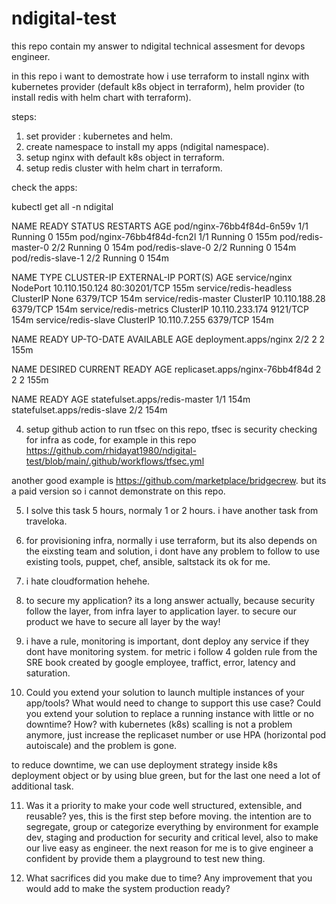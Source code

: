 # ndigital-test

this repo contain my answer to ndigital technical assesment for devops engineer.

in this repo i want to demostrate how i use terraform to install nginx with kubernetes provider (default k8s object in terraform), helm provider (to install redis with helm chart with terraform).

steps:

1. set provider : kubernetes and helm.
2. create namespace to install my apps (ndigital namespace).
3. setup nginx with default k8s object in terraform.
4. setup redis cluster with helm chart in terraform.


check the apps: 

kubectl get all -n ndigital

NAME                        READY   STATUS    RESTARTS   AGE
pod/nginx-76bb4f84d-6n59v   1/1     Running   0          155m
pod/nginx-76bb4f84d-fcn2l   1/1     Running   0          155m
pod/redis-master-0          2/2     Running   0          154m
pod/redis-slave-0           2/2     Running   0          154m
pod/redis-slave-1           2/2     Running   0          154m

NAME                     TYPE        CLUSTER-IP       EXTERNAL-IP   PORT(S)        AGE
service/nginx            NodePort    10.110.150.124   <none>        80:30201/TCP   155m
service/redis-headless   ClusterIP   None             <none>        6379/TCP       154m
service/redis-master     ClusterIP   10.110.188.28    <none>        6379/TCP       154m
service/redis-metrics    ClusterIP   10.110.233.174   <none>        9121/TCP       154m
service/redis-slave      ClusterIP   10.110.7.255     <none>        6379/TCP       154m

NAME                    READY   UP-TO-DATE   AVAILABLE   AGE
deployment.apps/nginx   2/2     2            2           155m

NAME                              DESIRED   CURRENT   READY   AGE
replicaset.apps/nginx-76bb4f84d   2         2         2       155m

NAME                            READY   AGE
statefulset.apps/redis-master   1/1     154m
statefulset.apps/redis-slave    2/2     154m

4. setup github action to run tfsec on this repo, tfsec is security checking for infra as code, for example in this repo https://github.com/rhidayat1980/ndigital-test/blob/main/.github/workflows/tfsec.yml

another good example is https://github.com/marketplace/bridgecrew. but its a paid version so i cannot demonstrate on this repo.

5. I solve this task 5 hours, normaly 1 or 2 hours. i have another task from traveloka.

6. for provisioning infra, normally i use terraform, but its also depends on the eixsting team and solution, i dont have any problem to follow to use existing tools, puppet, chef, ansible, saltstack its ok for me.

7. i hate cloudformation hehehe.

8. to secure my application? its a long answer actually, because security follow the layer, from infra layer to application layer. to secure our product we have to secure all layer by the way!

9. i have a rule, monitoring is important, dont deploy any service if they dont have monitoring system. for metric i follow 4 golden rule from the SRE book created by google employee, traffict, error, latency and saturation.

10. Could you extend your solution to launch multiple instances of your app/tools? What
would need to change to support this use case?
Could you extend your solution to replace a running instance with little or no downtime?
How?
with kubernetes (k8s) scalling is not a problem anymore, just increase the replicaset number or use HPA (horizontal pod autoiscale) and the problem is gone.

to reduce downtime, we can use deployment strategy inside k8s deployment object or by using blue green, but for the last one need a lot of additional task.

11. Was it a priority to make your code well structured, extensible, and reusable?
    yes, this is the first step before moving. the intention are to segregate, group or categorize everything by environment for example dev, staging and production for security and critical level, also to make our live easy as engineer. the next reason for me is to give engineer a confident by provide them a playground to test new thing.

12. What sacrifices did you make due to time? Any improvement that you would add to make the system production ready?

